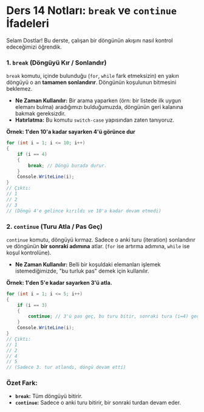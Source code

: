 # **Ders 14 Notları: `break` ve `continue` İfadeleri**

Selam Dostlar! Bu derste, çalışan bir döngünün akışını nasıl kontrol edeceğimizi öğrendik.

### **1. `break` (Döngüyü Kır / Sonlandır)**

`break` komutu, içinde bulunduğu (`for`, `while` fark etmeksizin) en yakın döngüyü o an **tamamen sonlandırır**. Döngünün koşulunun bitmesini beklemez.

- **Ne Zaman Kullanılır:** Bir arama yaparken (örn: bir listede ilk uygun elemanı bulma) aradığımızı bulduğumuzda, döngünün geri kalanına bakmak gereksizdir.
- **Hatırlatma:** Bu komutu `switch-case` yapısından zaten tanıyoruz.

**Örnek: 1'den 10'a kadar sayarken 4'ü görünce dur**

```csharp
for (int i = 1; i <= 10; i++)
{
    if (i == 4)
    {
        break; // Döngü burada durur.
    }
    Console.WriteLine(i);
}
// Çıktı:
// 1
// 2
// 3 
// (Döngü 4'e gelince kırıldı ve 10'a kadar devam etmedi)
```

### **2. `continue` (Turu Atla / Pas Geç)**

`continue` komutu, döngüyü kırmaz. Sadece o anki turu (iteration) sonlandırır ve döngünün **bir sonraki adımına** atlar. (`for` ise artırma adımına, `while` ise koşul kontrolüne).

- **Ne Zaman Kullanılır:** Belli bir koşuldaki elemanları işlemek istemediğimizde, "bu turluk pas" demek için kullanılır.

**Örnek: 1'den 5'e kadar sayarken 3'ü atla.**

```csharp
for (int i = 1; i <= 5; i++)
{
    if (i == 3)
    {
        continue; // 3'ü pas geç, bu turu bitir, sonraki tura (i=4) geç.
    }
    Console.WriteLine(i);
}
// Çıktı:
// 1
// 2
// 4
// 5
// (Sadece 3. tur atlandı, döngü devam etti)
```

### **Özet Fark:**

- **`break`:** Tüm döngüyü bitirir.
- **`continue`:** Sadece o anki turu bitirir, bir sonraki turdan devam eder.
